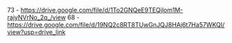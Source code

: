 73 - https://drive.google.com/file/d/1To2GNQeE9TEQjlom1M-rajyNVrNo_2q_/view
68 - https://drive.google.com/file/d/19NQ2c8RT8TUwGnJQJ8HAj6t7Ha57WKQI/view?usp=drive_link
